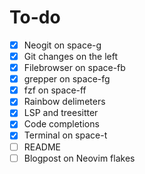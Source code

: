 # To-do

- [X] Neogit on space-g
- [X] Git changes on the left
- [X] Filebrowser on space-fb
- [X] grepper on space-fg
- [X] fzf on space-ff
- [x] Rainbow delimeters
- [X] LSP and treesitter
- [X] Code completions
- [X] Terminal on space-t
- [ ] README
- [ ] Blogpost on Neovim flakes
